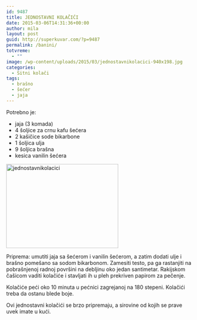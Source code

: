 ```yaml
---
id: 9487
title: JEDNOSTAVNI KOLAČIĆI
date: 2015-03-06T14:31:36+00:00
author: mila
layout: post
guid: http://superkuvar.com/?p=9487
permalink: /banini/
totvreme:
  - ""
image: /wp-content/uploads/2015/03/jednostavnikolacici-940x198.jpg
categories:
  - Sitni kolači
tags:
  - brašno
  - šećer
  - jaja
---
```

Potrebno je:

  * jaja (3 komada)
  * 4 šoljice za crnu kafu šećera
  * 2 kašičice sode bikarbone
  * 1 šoljica ulja
  * 9 šoljica brašna
  * kesica vanilin šećera

[<img class="alignnone size-medium wp-image-9490" src="//superkuvar.com/wp-content/uploads/2015/03/jednostavnikolacici-300x225.jpg" alt="jednostavnikolacici" width="300" height="225" />](//superkuvar.com/wp-content/uploads/2015/03/jednostavnikolacici.jpg)

Priprema: umutiti jaja sa šećerom i vanilin šećerom, a zatim dodati ulje i brašno pomešano sa sodom bikarbonom. Zamesiti testo, pa ga rastanjiti na pobrašnjenoj radnoj površini na debljinu oko jedan santimetar. Rakijskom čašicom vaditi kolačiće i stavljati ih u pleh prekriven papirom za pečenje.

Kolačiće peći oko 10 minuta u pećnici zagrejanoj na 180 stepeni. Kolačići treba da ostanu blede boje.

Ovi jednostavni kolačići se brzo pripremaju, a sirovine od kojih se prave uvek imate u kući.